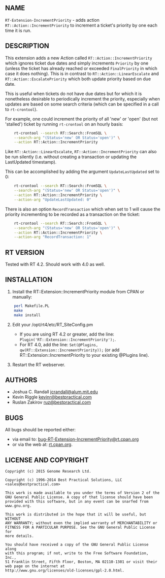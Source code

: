 NAME
----
`RT-Extension-IncrementPriority` - adds action `RT::Action::IncrementPriority` 
to increment a ticket's priority by one each time it is run.

DESCRIPTION
-----------
This extension adds a new Action called `RT::Action::IncrementPriority`
which ignores ticket due dates and simply increments `Priority` by one
(unless the ticket has already reached or exceeded `FinalPriority` in
which case it does nothing). This is in contrast to
`RT::Action::LinearEscalate` and `RT::Action::EscalatePriority` which both
update priority based on due date.

This is useful when tickets do not have due dates but for which it is
nonetheless desirable to periodically increment the priority, especially
when updates are based on some search criteria (which can be specified
in a call to `rt-crontool`).

For example, one could increment the priority of all 'new' or 'open'
(but not 'stalled') ticket by running `rt-crontool` on an hourly basis:
```bash
    rt-crontool --search RT::Search::FromSQL \
    --search-arg "(Status='new' OR Status='open')" \
    --action RT::Action::IncrementPriority
```

Like `RT::Action::LinearEscalate`, `RT::Action::IncrementPriority` can also
be run silently (i.e. without creating a transaction or updating the
LastUpdated timestamp). 

This can be accomplished by adding the argument `UpdateLastUpdated` set to 0: 
```bash
    rt-crontool --search RT::Search::FromSQL \
    --search-arg "(Status='new' OR Status='open')" \
    --action RT::Action::IncrementPriority \
    --action-arg "UpdateLastUpdated: 0"
```

There is also an option `RecordTransaction` which when set to 1 will cause the 
priority incrementing to be recorded as a transaction on the ticket:
```bash
    rt-crontool --search RT::Search::FromSQL \
    --search-arg "(Status='new' OR Status='open')" \
    --action RT::Action::IncrementPriority \
    --action-arg "RecordTransaction: 1"
```

RT VERSION
----------
Tested with RT 4.2. Should work with 4.0 as well.

INSTALLATION
------------
1. Install the RT::Extension::IncrementPriority module from CPAN or manually:
```bash
    perl Makefile.PL
    make
    make install
```

2. Edit your /opt/rt4/etc/RT_SiteConfig.pm
    - If you are using RT 4.2 or greater, add the line: `Plugin('RT::Extension::IncrementPriority');`.
    - For RT 4.0, add the line: `Set(@Plugins, qw(RT::Extension::IncrementPriority));`
(or add RT::Extension::IncrementPriority to your existing @Plugins line).

3. Restart the RT webserver.

AUTHORS
-------
- Joshua C. Randall <jcrandall@alum.mit.edu>
- Kevin Riggle <kevinr@bestpractical.com>
- Ruslan Zakirov <ruz@bestpractical.com>

BUGS
----
All bugs should be reported either:
- via email to: [bug-RT-Extension-IncrementPriority@rt.cpan.org](mailto:bug-RT-Extension-IncrementPriority@rt.cpan.org)
- or via the web at: [rt.cpan.org](http://rt.cpan.org/Public/Dist/Display.html?Name=RT-Extension-IncrementPriority).

LICENSE AND COPYRIGHT
---------------------
    Copyright (c) 2015 Genome Research Ltd.

    Copyright (c) 1996-2014 Best Practical Solutions, LLC
    <sales@bestpractical.com>

    This work is made available to you under the terms of Version 2 of the
    GNU General Public License. A copy of that license should have been
    provided with this software, but in any event can be snarfed from
    www.gnu.org.

    This work is distributed in the hope that it will be useful, but WITHOUT
    ANY WARRANTY; without even the implied warranty of MERCHANTABILITY or
    FITNESS FOR A PARTICULAR PURPOSE. See the GNU General Public License for
    more details.

    You should have received a copy of the GNU General Public License along
    with this program; if not, write to the Free Software Foundation, Inc.,
    51 Franklin Street, Fifth Floor, Boston, MA 02110-1301 or visit their
    web page on the internet at
    http://www.gnu.org/licenses/old-licenses/gpl-2.0.html.

